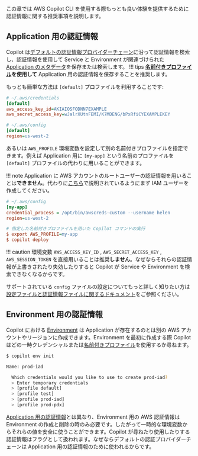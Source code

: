 この章では AWS Copilot CLI を使用する際もっとも良い体験を提供するために認証情報に関する推奨事項を説明します。
## Application 用の認証情報
Copilot は[デフォルトの認証情報プロバイダーチェーン](https://docs.aws.amazon.com/sdk-for-go/v1/developer-guide/configuring-sdk.html#specifying-credentials)に沿って認証情報を検索し、認証情報を使用して Service と Environment が関連づけられた [Application のメタデータ](/docs/concepts/applications/)を保存または検索します。
!!! tips
    **[名前付きプロファイル](https://docs.aws.amazon.com/ja_jp/cli/latest/userguide/cli-configure-profiles.html)を使用して** Application 用の認証情報を保存することを推奨します。

もっとも簡単な方法は `[default]` プロファイルを利用することです:
```ini
# ~/.aws/credentials
[default]
aws_access_key_id=AKIAIOSFODNN7EXAMPLE
aws_secret_access_key=wJalrXUtnFEMI/K7MDENG/bPxRfiCYEXAMPLEKEY

# ~/.aws/config
[default]
region=us-west-2
```
あるいは `AWS_PROFILE` 環境変数を設定して別の名前付きプロファイルを指定できます。例えば Application 用に `[my-app]` という名前のプロファイルを `[default]` プロファイルの代わりに用いることができます。

!!! note
    Application に AWS アカウントのルートユーザーの認証情報を用いることは**できません**。代わりに[こちら](https://docs.aws.amazon.com/ja_jp/IAM/latest/UserGuide/id_root-user.html)で説明されているようにまず IAM ユーザーを作成してください。

```ini
# ~/.aws/config
[my-app]
credential_process = /opt/bin/awscreds-custom --username helen
region=us-west-2

# 指定した名前付きプロファイルを用いた Copilot コマンドの実行
$ export AWS_PROFILE=my-app
$ copilot deploy
```

!!! caution
    環境変数 `AWS_ACCESS_KEY_ID` , `AWS_SECRET_ACCESS_KEY` , `AWS_SESSION_TOKEN` を直接用いることは推奨**しません**。なぜならそれらの認証情報が上書きされたり失効したりすると Copilot が Service や Environment を検索できなくなるからです。

サポートされている `config` ファイルの設定についてもっと詳しく知りたい方は[設定ファイルと認証情報ファイルに関するドキュメント](https://docs.aws.amazon.com/ja_jp/cli/latest/userguide/cli-configure-files.html#cli-configure-files-settings)をご参照ください。

## Environment 用の認証情報
Copilot における [Environment](/docs/concepts/environments/) は Application が存在するのとは別の AWS アカウントやリージョンに作成できます。Environment を最初に作成する際 Copilot はどの一時クレデンシャルまたは[名前付きプロファイル](https://docs.aws.amazon.com/ja_jp/cli/latest/userguide/cli-configure-profiles.html)を使用するか尋ねます。

```bash
$ copilot env init

Name: prod-iad

  Which credentials would you like to use to create prod-iad?
  > Enter temporary credentials
  > [profile default]
  > [profile test]
  > [profile prod-iad]
  > [profile prod-pdx]
```

[Application 用の認証情報](#application-credentials)とは異なり、Environment 用の AWS 認証情報は Environment の作成と削除の時のみ必要です。したがって一時的な環境変数からそれらの値を安全に使うことができます。Copilot が尋ねたり使用したりする認証情報はフラグとして扱われます。なぜならデフォルトの認証プロバイダーチェーンは Application 用の認証情報のために使われるからです。